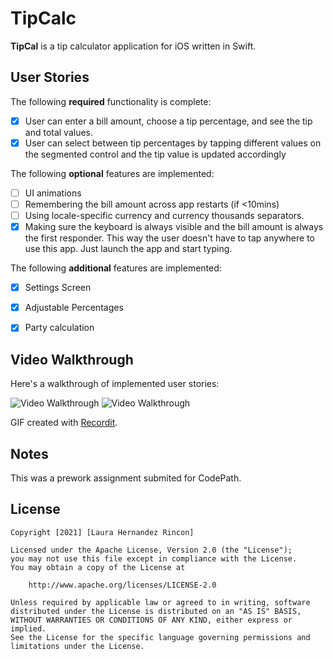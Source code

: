 # TipCalc

**TipCal** is a tip calculator application for iOS written in Swift.

## User Stories

The following **required** functionality is complete:

* [x] User can enter a bill amount, choose a tip percentage, and see the tip and total values.
* [x] User can select between tip percentages by tapping different values on the segmented control and the tip value is updated accordingly

The following **optional** features are implemented:

* [ ] UI animations
* [ ] Remembering the bill amount across app restarts (if <10mins)
* [ ] Using locale-specific currency and currency thousands separators.
* [x] Making sure the keyboard is always visible and the bill amount is always the first responder. This way the user doesn't have to tap anywhere to use this app. Just launch the app and start typing.

The following **additional** features are implemented:

- [x] Settings Screen
- [x] Adjustable Percentages
- [x] Party calculation


## Video Walkthrough

Here's a walkthrough of implemented user stories:

<img src='http://g.recordit.co/3Ir26QDnTL.gif' width='' alt='Video Walkthrough' />
<img src='http://g.recordit.co/jLZgwFkdvt.gif' width='' alt='Video Walkthrough' />

GIF created with [Recordit](http://https://recordit.co/).

## Notes

This was a prework assignment submited for CodePath.

## License

    Copyright [2021] [Laura Hernandez Rincon]

    Licensed under the Apache License, Version 2.0 (the "License");
    you may not use this file except in compliance with the License.
    You may obtain a copy of the License at

        http://www.apache.org/licenses/LICENSE-2.0

    Unless required by applicable law or agreed to in writing, software
    distributed under the License is distributed on an "AS IS" BASIS,
    WITHOUT WARRANTIES OR CONDITIONS OF ANY KIND, either express or implied.
    See the License for the specific language governing permissions and
    limitations under the License.
